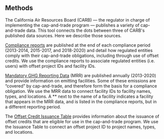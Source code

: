 ## Methods

The California Air Resources Board (CARB) — the regulator in charge of implementing the cap-and-trade program — publishes a variety of cap-and-trade data. This tool connects the dots between three of CARB's published data sources. Here we describe those sources.

[Compliance reports](https://ww2.arb.ca.gov/our-work/programs/cap-and-trade-program/cap-and-trade-program-data) are published at the end of each compliance period (2013-2014, 2015-2017, and 2018-2020) and detail how regulated entities comply with their cap-and-trade obligations, including through use of offset credits. We use the compliance reports to associate regulated entities (i.e. users) with offset project IDs and facility IDs.

[Mandatory GHG Reporting Data](https://ww2.arb.ca.gov/mrr-data) (MRR) are published annually (2013-2020) and provide information on emitting facilities. Some of these emissions are “covered” by cap-and-trade, and therefore form the basis for a compliance obligation. We use the MRR data to connect facility IDs to facility names, types, and locations. A \*\* next to the name of a facility indicates a facility that appears in the MRR data, and is listed in the compliance reports, but in a different reporting period.

The [Offset Credit Issuance Table](https://ww2.arb.ca.gov/our-work/programs/cap-and-trade-program/cap-and-trade-program-data) provides information about the issuance of offset credits that are eligible for use in the cap-and-trade program. We use the Issuance Table to connect an offset project ID to project names, types, and locations.
